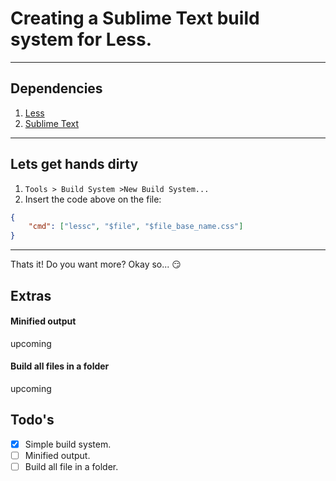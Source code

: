 # Creating a Sublime Text build system for Less.

----

## Dependencies
1. [Less](http://lesscss.org)
2. [Sublime Text](http://www.sublimetext.com)

----

## Lets get hands dirty
1. `Tools > Build System >New Build System...`
2. Insert the code above on the file:

```json
{
    "cmd": ["lessc", "$file", "$file_base_name.css"]
}
```

----

Thats it! Do you want more? Okay so... :smirk:

## Extras

#### Minified output
upcoming


#### Build all files in a folder
upcoming

## Todo's
- [x] Simple build system.
- [ ] Minified output.
- [ ] Build all file in a folder.